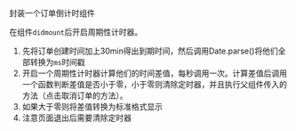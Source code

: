 封装一个订单倒计时组件

在组件`didmount`后开启周期性计时器。

1. 先将订单创建时间加上30min得出到期时间，然后调用Date.parse()将他们全部转换为`ms`时间戳
2. 开启一个周期性计时器计算他们的时间差值，每秒调用一次。计算差值后调用一个函数判断差值是否小于零，小于零则清除定时器，并且执行父组件传入的方法（点击取消订单的方法）。
3. 如果大于零则将差值转换为标准格式显示
4. 注意页面退出后需要清除定时器